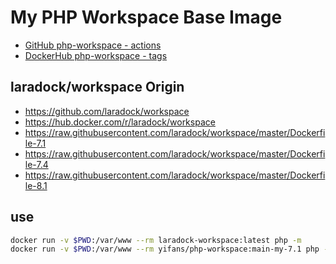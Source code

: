 # My PHP Workspace Base Image

- [GitHub php-workspace - actions](https://github.com/imzyf/php-workspace/actions/)
- [DockerHub php-workspace - tags](https://hub.docker.com/repository/registry-1.docker.io/yifans/php-workspace/tags?page=1&ordering=last_updated)

## laradock/workspace Origin

- https://github.com/laradock/workspace
- https://hub.docker.com/r/laradock/workspace
- https://raw.githubusercontent.com/laradock/workspace/master/Dockerfile-7.1
- https://raw.githubusercontent.com/laradock/workspace/master/Dockerfile-7.4
- https://raw.githubusercontent.com/laradock/workspace/master/Dockerfile-8.1

## use

```bash
docker run -v $PWD:/var/www --rm laradock-workspace:latest php -m
docker run -v $PWD:/var/www --rm yifans/php-workspace:main-my-7.1 php -m
```
